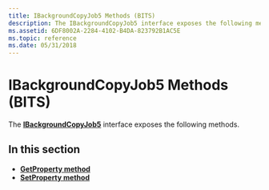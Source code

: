 ```yaml
---
title: IBackgroundCopyJob5 Methods (BITS)
description: The IBackgroundCopyJob5 interface exposes the following methods.
ms.assetid: 6DF8002A-2284-4102-B4DA-823792B1AC5E
ms.topic: reference
ms.date: 05/31/2018
---
```


# IBackgroundCopyJob5 Methods (BITS)

The [**IBackgroundCopyJob5**](/windows/desktop/api/Bits5_0/nn-bits5_0-ibackgroundcopyjob5) interface exposes the following methods.

## In this section

-   [**GetProperty method**](/windows/desktop/api/Bits5_0/nf-bits5_0-ibackgroundcopyjob5-getproperty)
-   [**SetProperty method**](/windows/desktop/api/Bits5_0/nf-bits5_0-ibackgroundcopyjob5-setproperty)

 

 




